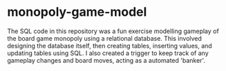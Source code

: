 # monopoly-game-model

The SQL code in this repository was a fun exercise modelling gameplay of the board game monopoly using a relational database. This involved designing the database itself, then creating tables, inserting values, and updating tables using SQL. I also created a trigger to keep track of any gameplay changes and board moves, acting as a automated 'banker'. 
